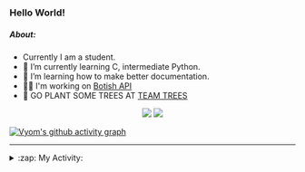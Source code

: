 ### Hello World!

##### About:
- Currently I am a student.
- 🌱 I’m currently learning C, intermediate Python.
- 🌱 I’m learning how to make better documentation.
- 👨‍💻 I'm working on [Botish API](https://github.com/Vyvy-vi/api)
- 🌱 GO PLANT SOME TREES AT [TEAM TREES](https://teamtrees.org/)

<p align="center">
  <a href="https://twitter.com/Vyvy_viM"><img target="_blank" src="https://img.shields.io/badge/twitter%20@Vyvy_viM-0D95E8?style=for-the-badge&logo=twitter&logoColor=white"/></a> 
  <a href="https://vyvy-vi.github.io/portfolio"><img target="_blank" src="https://img.shields.io/badge/-I_love_open_source-green?style=for-the-badge&logo=github&logoColor=black"/></a> 
</p>

[![Vyom's github activity graph](https://activity-graph.herokuapp.com/graph?username=Vyvy-vi)](https://github.com/ashutosh00710/github-readme-activity-graph)

---
<details>
  <summary>:zap: My Activity:</summary>
  
<!--START_SECTION:waka-->
![Code Time](http://img.shields.io/badge/Code%20Time-586%20hrs%2028%20mins-blue)

**I'm a Night 🦉** 

```text
🌞 Morning    43 commits     ██░░░░░░░░░░░░░░░░░░░░░░░   7.98% 
🌆 Daytime    138 commits    ██████░░░░░░░░░░░░░░░░░░░   25.6% 
🌃 Evening    165 commits    ███████░░░░░░░░░░░░░░░░░░   30.61% 
🌙 Night      193 commits    █████████░░░░░░░░░░░░░░░░   35.81%

```
📅 **I'm Most Productive on Sunday** 

```text
Monday       52 commits     ██░░░░░░░░░░░░░░░░░░░░░░░   9.65% 
Tuesday      98 commits     ████░░░░░░░░░░░░░░░░░░░░░   18.18% 
Wednesday    78 commits     ███░░░░░░░░░░░░░░░░░░░░░░   14.47% 
Thursday     68 commits     ███░░░░░░░░░░░░░░░░░░░░░░   12.62% 
Friday       51 commits     ██░░░░░░░░░░░░░░░░░░░░░░░   9.46% 
Saturday     60 commits     ██░░░░░░░░░░░░░░░░░░░░░░░   11.13% 
Sunday       132 commits    ██████░░░░░░░░░░░░░░░░░░░   24.49%

```


📊 **This Week I Spent My Time On** 

```text
🔥 Editors: 
Unknown Editor           21 hrs 29 mins      ████████████████░░░░░░░░░   67.48% 
Vim                      10 hrs 21 mins      ████████░░░░░░░░░░░░░░░░░   32.52%

🐱‍💻 Projects: 
Unknown Project          22 hrs 42 mins      █████████████████░░░░░░░░   71.3% 
praise_backend_js        6 hrs 2 mins        ████░░░░░░░░░░░░░░░░░░░░░   18.95% 
pollen-bot               1 hr 22 mins        █░░░░░░░░░░░░░░░░░░░░░░░░   4.34% 
discord-bot              1 hr 19 mins        █░░░░░░░░░░░░░░░░░░░░░░░░   4.18% 
save-blahaj              8 mins              ░░░░░░░░░░░░░░░░░░░░░░░░░   0.44%

```


 Last Updated on 17/01/2022
<!--END_SECTION:waka-->
</details>
